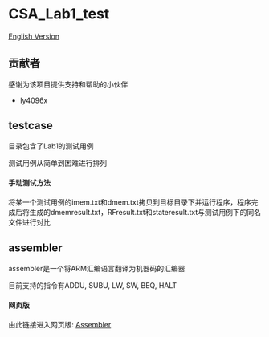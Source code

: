 # CSA_Lab1_test

[English Version](./README_EN.md)

## 贡献者

感谢为该项目提供支持和帮助的小伙伴
- [ly4096x](https://github.com/ly4096x)

## testcase 

目录包含了Lab1的测试用例

测试用例从简单到困难进行排列

#### 手动测试方法

将某一个测试用例的imem.txt和dmem.txt拷贝到目标目录下并运行程序，程序完成后将生成的dmemresult.txt，RFresult.txt和stateresult.txt与测试用例下的同名文件进行对比

## assembler

assembler是一个将ARM汇编语言翻译为机器码的汇编器

目前支持的指令有ADDU, SUBU, LW, SW, BEQ, HALT

#### 网页版

由此链接进入网页版: [Assembler](https://va.poncirus.site/assembler)
